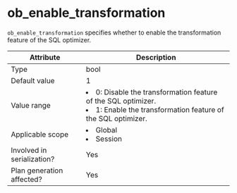 # ob_enable_transformation

`ob_enable_transformation` specifies whether to enable the transformation feature of the SQL optimizer.

| **Attribute** | **Description** |
|----------|------------------------------------------------------------------------------------------------------------|
| Type | bool |
| Default value | 1 |
| Value range | <li> 0: Disable the transformation feature of the SQL optimizer.   <li> 1: Enable the transformation feature of the SQL optimizer. |
| Applicable scope | <li> Global   <li> Session |
| Involved in serialization? | Yes |
| Plan generation affected? | Yes |

